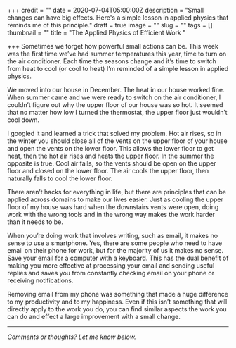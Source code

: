 +++
credit = ""
date = 2020-07-04T05:00:00Z
description = "Small changes can have big effects. Here's a simple lesson in applied physics that reminds me of this principle."
draft = true
image = ""
slug = ""
tags = []
thumbnail = ""
title = "The Applied Physics of Efficient Work "

+++
Sometimes we forget how powerful small actions can be. This week was the first time we’ve had summer temperatures this year, time to turn on the air conditioner. Each time the seasons change and it’s time to switch from heat to cool (or cool to heat) I’m reminded of a simple lesson in applied physics.

<!--more-->

We moved into our house in December. The heat in our house worked fine. When summer came and we were ready to switch on the air conditioner, I couldn’t figure out why the upper floor of our house was so hot. It seemed that no matter how low I turned the thermostat, the upper floor just wouldn’t cool down.

I googled it and learned a trick that solved my problem. Hot air rises, so in the winter you should close all of the vents on the upper floor of your house and open the vents on the lower floor. This allows the lower floor to get heat, then the hot air rises and heats the upper floor. In the summer the opposite is true. Cool air falls, so the vents should be open on the upper floor and closed on the lower floor. The air cools the upper floor, then naturally falls to cool the lower floor.

There aren’t hacks for everything in life, but there are principles that can be applied across domains to make our lives easier. Just as cooling the upper floor of my house was hard when the downstairs vents were open, doing work with the wrong tools and in the wrong way makes the work harder than it needs to be.

When you’re doing work that involves writing, such as email, it makes no sense to use a smartphone. Yes, there are some people who need to have email on their phone for work, but for the majority of us it makes no sense. Save your email for a computer with a keyboard. This has the dual benefit of making you more effective at processing your email and sending useful replies and saves you from constantly checking email on your phone or receiving notifications.

Removing email from my phone was something that made a huge difference to my productivity and to my happiness. Even if this isn’t something that will directly apply to the work you do, you can find similar aspects the work you can do and effect a large improvement with a small change.

***

_Comments or thoughts? Let me know below._